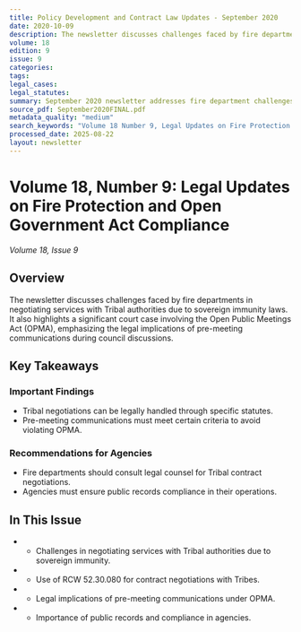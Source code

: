 ```yaml
---
title: Policy Development and Contract Law Updates - September 2020
date: 2020-10-09
description: The newsletter discusses challenges faced by fire departments in negotiating services with Tribal authorities due to sovereign immunity laws. It also highlights a significant court case involving the Open Public Meetings Act (OPMA), emphasizing the legal implications of pre-meeting communications during council discussions.
volume: 18
edition: 9
issue: 9
categories: 
tags: 
legal_cases: 
legal_statutes: 
summary: September 2020 newsletter addresses fire department challenges in negotiating services with Tribal authorities under sovereign immunity laws utilizing RCW 52.30.080, analyzes significant Open Public Meetings Act (OPMA) court cases including Egan v. City of Seattle and West v. Battle Ground School District regarding pre-meeting communications compliance, and provides guidance on contract law requirements and public records compliance for fire protection agencies.
source_pdf: September2020FINAL.pdf
metadata_quality: "medium"
search_keywords: "Volume 18 Number 9, Legal Updates on Fire Protection and Open Government Act Compliance October 2020, challenges faced by fire departments negotiating services with Tribal authorities, sovereign immunity laws, OPMA"
processed_date: 2025-08-22
layout: newsletter
---
```



# Volume 18, Number 9: Legal Updates on Fire Protection and Open Government Act Compliance

*Volume 18, Issue 9*

## Overview

The newsletter discusses challenges faced by fire departments in negotiating services with Tribal authorities due to sovereign immunity laws. It also highlights a significant court case involving the Open Public Meetings Act (OPMA), emphasizing the legal implications of pre-meeting communications during council discussions.

## Key Takeaways

### Important Findings

- Tribal negotiations can be legally handled through specific statutes.
- Pre-meeting communications must meet certain criteria to avoid violating OPMA.

### Recommendations for Agencies

- Fire departments should consult legal counsel for Tribal contract negotiations.
- Agencies must ensure public records compliance in their operations.

## In This Issue

- - Challenges in negotiating services with Tribal authorities due to sovereign immunity.
- - Use of RCW 52.30.080 for contract negotiations with Tribes.
- - Legal implications of pre-meeting communications under OPMA.
- - Importance of public records and compliance in agencies.

